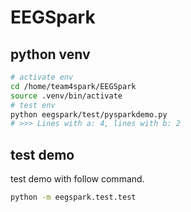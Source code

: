 # EEGSpark

## python venv

```bash
# activate env
cd /home/team4spark/EEGSpark
source .venv/bin/activate
# test env
python eegspark/test/pysparkdemo.py
# >>> Lines with a: 4, lines with b: 2 
```

## test demo

test demo with follow command.

```bash
python -m eegspark.test.test
```